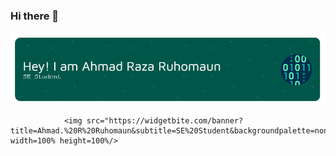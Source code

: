 ### Hi there 👋
![Header](./gbanner.png)

                <img src="https://widgetbite.com/banner?title=Ahmad.%20R%20Ruhomaun&subtitle=SE%20Student&backgroundpalette=none&fontpalette=water&titletransform=none&subtitletransform=none" width=100% height=100%/>




<!--
**Cxde02/Cxde02** is a ✨ _special_ ✨ repository because its `README.md` (this file) appears on your GitHub profile.

Here are some ideas to get you started:

- 🔭 I’m currently working on ...
- 🌱 I’m currently learning ...
- 👯 I’m looking to collaborate on ...
- 🤔 I’m looking for help with ...
- 💬 Ask me about ...
- 📫 How to reach me: ...
- 😄 Pronouns: ...
- ⚡ Fun fact: ...
-->

